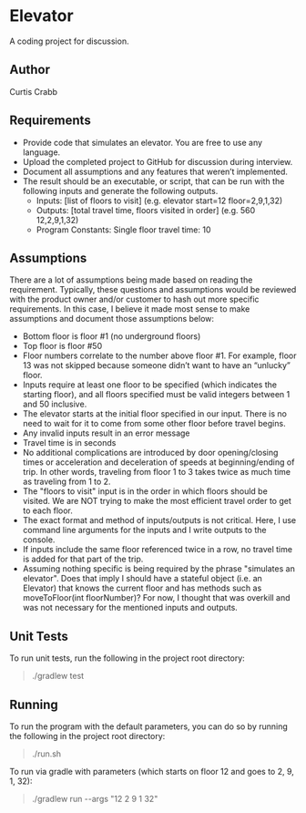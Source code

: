 # Elevator

A coding project for discussion.

## Author
Curtis Crabb

## Requirements

* Provide code that simulates an elevator. You are free to use any language.
* Upload the completed project to GitHub for discussion during interview.
* Document all assumptions and any features that weren’t implemented.
* The result should be an executable, or script, that can be run with the following inputs and generate the following outputs.
  * Inputs: [list of floors to visit] (e.g. elevator start=12 floor=2,9,1,32)
  * Outputs: [total travel time, floors visited in order] (e.g. 560 12,2,9,1,32)
  * Program Constants: Single floor travel time: 10

## Assumptions

There are a lot of assumptions being made based on reading the requirement.  Typically, these questions and assumptions would be reviewed with the product owner and/or customer to hash out more specific requirements.  In this case, I believe it made most sense to make assumptions and document those assumptions below:

* Bottom floor is floor #1 (no underground floors)
* Top floor is floor #50
* Floor numbers correlate to the number above floor #1.  For example, floor 13 was not skipped because someone didn’t want to have an “unlucky” floor.
* Inputs require at least one floor to be specified (which indicates the starting floor), and all floors specified must be valid integers between 1 and 50 inclusive.
* The elevator starts at the initial floor specified in our input.  There is no need to wait for it to come from some other floor before travel begins.
* Any invalid inputs result in an error message
* Travel time is in seconds
* No additional complications are introduced by door opening/closing times or acceleration and deceleration of speeds at beginning/ending of trip.  In other words, traveling from floor 1 to 3 takes twice as much time as traveling from 1 to 2.
* The "floors to visit" input is in the order in which floors should be visited.  We are NOT trying to make the most efficient travel order to get to each floor.
* The exact format and method of inputs/outputs is not critical.  Here, I use command line arguments for the inputs and I write outputs to the console. 
* If inputs include the same floor referenced twice in a row, no travel time is added for that part of the trip.
* Assuming nothing specific is being required by the phrase "simulates an elevator".  Does that imply I should have a stateful object (i.e. an Elevator) that knows the current floor and has methods such as moveToFloor(int floorNumber)?  For now, I thought that was overkill and was not necessary for the mentioned inputs and outputs.  

## Unit Tests

To run unit tests, run the following in the project root directory:

> ./gradlew test

## Running

To run the program with the default parameters, you can do so by running the following in the project root directory:

> ./run.sh

To run via gradle with parameters (which starts on floor 12 and goes to 2, 9, 1, 32):

> ./gradlew run --args "12 2 9 1 32"